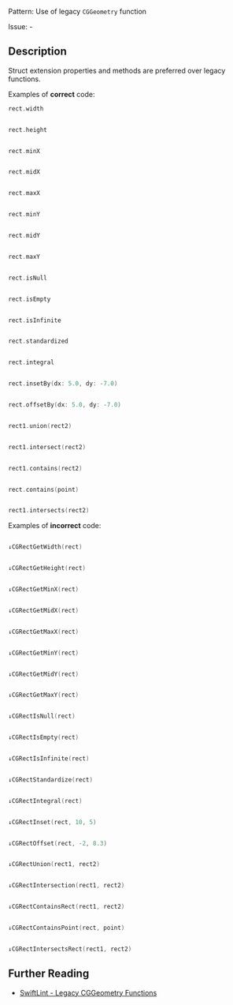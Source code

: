 Pattern: Use of legacy `CGGeometry` function

Issue: -

## Description

Struct extension properties and methods are preferred over legacy functions.

Examples of **correct** code:
```swift
rect.width


rect.height


rect.minX


rect.midX


rect.maxX


rect.minY


rect.midY


rect.maxY


rect.isNull


rect.isEmpty


rect.isInfinite


rect.standardized


rect.integral


rect.insetBy(dx: 5.0, dy: -7.0)


rect.offsetBy(dx: 5.0, dy: -7.0)


rect1.union(rect2)


rect1.intersect(rect2)


rect1.contains(rect2)


rect.contains(point)


rect1.intersects(rect2)

```
Examples of **incorrect** code:
```swift

↓CGRectGetWidth(rect)


↓CGRectGetHeight(rect)


↓CGRectGetMinX(rect)


↓CGRectGetMidX(rect)


↓CGRectGetMaxX(rect)


↓CGRectGetMinY(rect)


↓CGRectGetMidY(rect)


↓CGRectGetMaxY(rect)


↓CGRectIsNull(rect)


↓CGRectIsEmpty(rect)


↓CGRectIsInfinite(rect)


↓CGRectStandardize(rect)


↓CGRectIntegral(rect)


↓CGRectInset(rect, 10, 5)


↓CGRectOffset(rect, -2, 8.3)


↓CGRectUnion(rect1, rect2)


↓CGRectIntersection(rect1, rect2)


↓CGRectContainsRect(rect1, rect2)


↓CGRectContainsPoint(rect, point)


↓CGRectIntersectsRect(rect1, rect2)

```

## Further Reading

* [SwiftLint - Legacy CGGeometry Functions](https://realm.github.io/SwiftLint/legacy_cggeometry_functions.html)